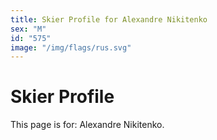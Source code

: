 ```yaml
---
title: Skier Profile for Alexandre Nikitenko
sex: "M"
id: "575"
image: "/img/flags/rus.svg" 
---
```


# Skier Profile

This page is for: Alexandre Nikitenko.
    